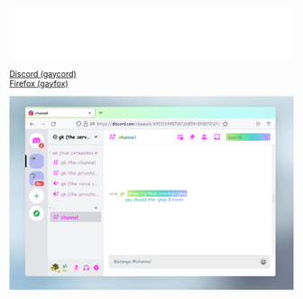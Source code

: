 <div align="center"> <img src="./gay.svg"/> </div>

[Discord (gaycord)](./gaycord.css)  
[Firefox (gayfox)](./gayfox.css)

![demo](./gaycord-and-gayfox.gif)
